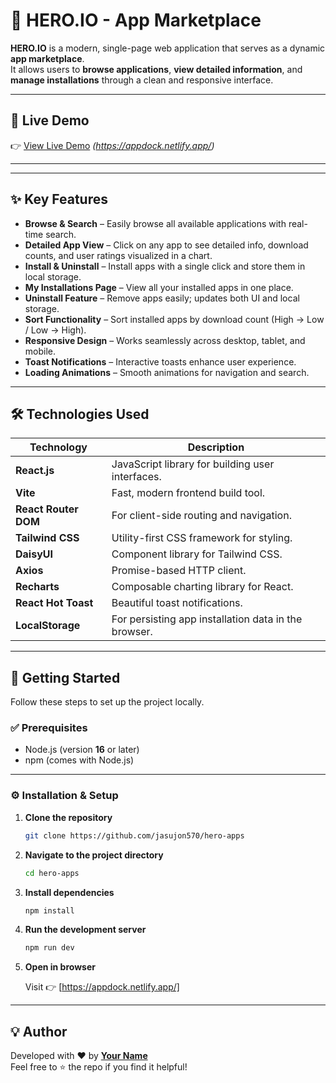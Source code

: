 # 🚀 HERO.IO - App Marketplace

**HERO.IO** is a modern, single-page web application that serves as a dynamic **app marketplace**.  
It allows users to **browse applications**, **view detailed information**, and **manage installations** through a clean and responsive interface.

---

## 🔴 Live Demo
👉 [View Live Demo](#) *(https://appdock.netlify.app/)*

---



---

## ✨ Key Features

- **Browse & Search** – Easily browse all available applications with real-time search.
- **Detailed App View** – Click on any app to see detailed info, download counts, and user ratings visualized in a chart.
- **Install & Uninstall** – Install apps with a single click and store them in local storage.
- **My Installations Page** – View all your installed apps in one place.
- **Uninstall Feature** – Remove apps easily; updates both UI and local storage.
- **Sort Functionality** – Sort installed apps by download count (High → Low / Low → High).
- **Responsive Design** – Works seamlessly across desktop, tablet, and mobile.
- **Toast Notifications** – Interactive toasts enhance user experience.
- **Loading Animations** – Smooth animations for navigation and search.

---

## 🛠️ Technologies Used

| Technology | Description |
|-------------|-------------|
| **React.js** | JavaScript library for building user interfaces. |
| **Vite** | Fast, modern frontend build tool. |
| **React Router DOM** | For client-side routing and navigation. |
| **Tailwind CSS** | Utility-first CSS framework for styling. |
| **DaisyUI** | Component library for Tailwind CSS. |
| **Axios** | Promise-based HTTP client. |
| **Recharts** | Composable charting library for React. |
| **React Hot Toast** | Beautiful toast notifications. |
| **LocalStorage** | For persisting app installation data in the browser. |

---

## 🚀 Getting Started

Follow these steps to set up the project locally.

### ✅ Prerequisites

- Node.js (version **16** or later)
- npm (comes with Node.js)

---

### ⚙️ Installation & Setup

1. **Clone the repository**

   ```bash
   git clone https://github.com/jasujon570/hero-apps
   ```

2. **Navigate to the project directory**

   ```bash
   cd hero-apps
   ```

3. **Install dependencies**

   ```bash
   npm install
   ```

4. **Run the development server**

   ```bash
   npm run dev
   ```

5. **Open in browser**

   Visit 👉 [https://appdock.netlify.app/]

---


## 💡 Author

Developed with ❤️ by **[Your Name](https://github.com/jasujon570)**  
Feel free to ⭐ the repo if you find it helpful!
